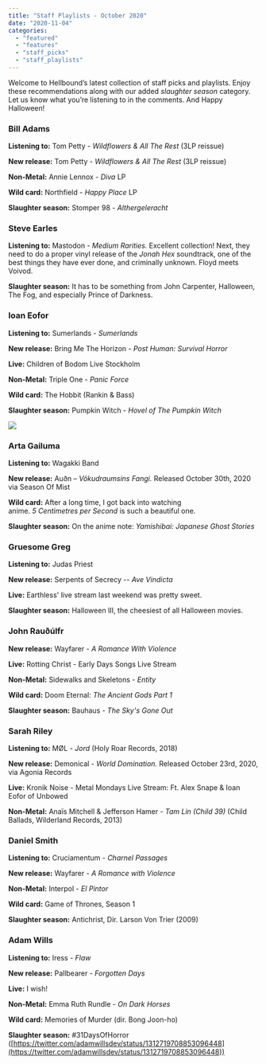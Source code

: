 ```yaml
---
title: "Staff Playlists - October 2020"
date: "2020-11-04"
categories: 
  - "featured"
  - "features"
  - "staff_picks"
  - "staff_playlists"
---
```


Welcome to Hellbound’s latest collection of staff picks and playlists. Enjoy these recommendations along with our added _slaughter season_ category. Let us know what you’re listening to in the comments. And Happy Halloween!

### Bill Adams 

**Listening to:** Tom Petty - _Wildflowers & All The Rest_ (3LP reissue)

**New release:** Tom Petty - _Wildflowers & All The Rest_ (3LP reissue)

**Non-Metal:** Annie Lennox - _Diva_ LP

**Wild card:** Northfield - _Happy Place_ LP

**Slaughter season:** Stomper 98 - _Althergeleracht_ 

### Steve Earles 

**Listening to:** Mastodon - _Medium Rarities._ Excellent collection! Next, they need to do a proper vinyl release of the _Jonah Hex_ soundtrack, one of the best things they have ever done, and criminally unknown. Floyd meets Voivod. 

**Slaughter season:** It has to be something from John Carpenter, Halloween,  
The Fog, and especially Prince of Darkness.

### Ioan Eofor

**Listening to:** Sumerlands - _Sumerlands_

**New release:** Bring Me The Horizon - _Post Human: Survival Horror_ 

**Live:** Children of Bodom Live Stockholm 

**Non-Metal:** Triple One - _Panic Force_

**Wild card:** The Hobbit (Rankin & Bass) 

**Slaughter season:** Pumpkin Witch - _Hovel of The Pumpkin Witch_

_![](https://ssl.gstatic.com/ui/v1/icons/mail/images/cleardot.gif)_

### Arta Gailuma

**Listening to:** Wagakki Band

**New release:** Auðn – _Vökudraumsins Fangi._ Released October 30th, 2020 via Season Of Mist

**Wild card:** After a long time, I got back into watching anime. _5 Centimetres per Second_ is such a beautiful one.

**Slaughter season:** On the anime note: _Yamishibai: Japanese Ghost Stories_

### Gruesome Greg

**Listening to:** Judas Priest

**New release:** Serpents of Secrecy -- _Ave Vindicta_

**Live:** Earthless' live stream last weekend was pretty sweet.

**Slaughter season:** Halloween III, the cheesiest of all Halloween movies.

### John Rauðúlfr

**New release:** Wayfarer - _A Romance With Violence_

**Live:** Rotting Christ - Early Days Songs Live Stream

**Non-Metal:** Sidewalks and Skeletons - _Entity_

**Wild card:** Doom Eternal: _The Ancient Gods Part 1_

**Slaughter season:** Bauhaus - _The Sky's Gone Out_

### Sarah Riley

**Listening to:** MØL - _Jord_ (Holy Roar Records, 2018)

**New release:** Demonical - _World Domination._ Released October 23rd, 2020, via Agonia Records

**Live:** Kronik Noise - Metal Mondays Live Stream: Ft. Alex Snape & Ioan Eofor of Unbowed

**Non-Metal:** Anaïs Mitchell & Jefferson Hamer - _Tam Lin (Child 39)_ (Child Ballads, Wilderland Records, 2013)

### Daniel Smith 

**Listening to:** Cruciamentum - _Charnel Passages_

**New release:** Wayfarer - _A Romance with Violence_

**Non-Metal:** Interpol - _El Pintor_

**Wild card:** Game of Thrones, Season 1

**Slaughter season:** Antichrist, Dir. Larson Von Trier (2009)

### Adam Wills

**Listening to:** Iress - _Flaw_

**New release:** Pallbearer - _Forgotten Days_

**Live:** I wish!

**Non-Metal:** Emma Ruth Rundle - _On Dark Horses_

**Wild card:** Memories of Murder (dir. Bong Joon-ho)

**Slaughter season:** #31DaysOfHorror ([https://twitter.com/adamwillsdev/status/1312719708853096448](https://twitter.com/adamwillsdev/status/1312719708853096448))
